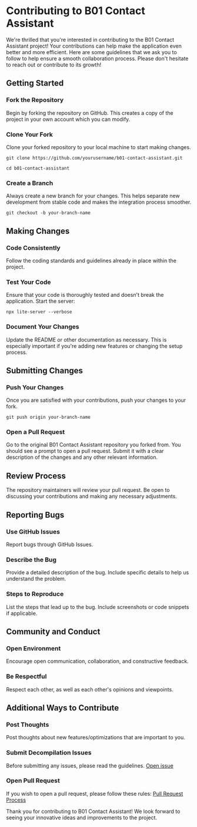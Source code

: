 # Contributing to B01 Contact Assistant

We're thrilled that you're interested in contributing to the B01 Contact Assistant project! Your contributions can help make the application even better and more efficient. Here are some guidelines that we ask you to follow to help ensure a smooth collaboration process. Please don't hesitate to reach out or contribute to its growth! 


## Getting Started

### Fork the Repository
Begin by forking the repository on GitHub. This creates a copy of the project in your own account which you can modify.

### Clone Your Fork
Clone your forked repository to your local machine to start making changes.

`git clone https://github.com/yourusername/b01-contact-assistant.git`

`cd b01-contact-assistant`


### Create a Branch
Always create a new branch for your changes. This helps separate new development from stable code and makes the integration process smoother.

`git checkout -b your-branch-name`


## Making Changes

### Code Consistently
Follow the coding standards and guidelines already in place within the project.

### Test Your Code
Ensure that your code is thoroughly tested and doesn't break the application. Start the server:

`npx lite-server --verbose`


### Document Your Changes
Update the README or other documentation as necessary. This is especially important if you're adding new features or changing the setup process.

## Submitting Changes

### Push Your Changes
Once you are satisfied with your contributions, push your changes to your fork.

`git push origin your-branch-name`


### Open a Pull Request
Go to the original B01 Contact Assistant repository you forked from. You should see a prompt to open a pull request. Submit it with a clear description of the changes and any other relevant information.


## Review Process
The repository maintainers will review your pull request. Be open to discussing your contributions and making any necessary adjustments.



## Reporting Bugs

### Use GitHub Issues
Report bugs through GitHub Issues.

### Describe the Bug
Provide a detailed description of the bug. Include specific details to help us understand the problem.

### Steps to Reproduce
List the steps that lead up to the bug. Include screenshots or code snippets if applicable.

## Community and Conduct

### Open Environment
Encourage open communication, collaboration, and constructive feedback.

### Be Respectful
Respect each other, as well as each other's opinions and viewpoints.

## Additional Ways to Contribute

### Post Thoughts
Post thoughts about new features/optimizations that are important to you.

### Submit Decompilation Issues
Before submitting any issues, please read the guidelines. [Open issue](https://github.com/pejmantheory/hbLab-B01/issues)

### Open Pull Request
If you wish to open a pull request, please follow these rules: [Pull Request Process](https://github.com/pejmantheory/hbLab-B01/pulls)


Thank you for contributing to B01 Contact Assistant! We look forward to seeing your innovative ideas and improvements to the project.
